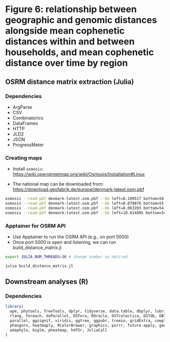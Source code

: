 # Figure 6: relationship between geographic and genomic distances alongside mean cophenetic distances within and between households, and mean cophenetic distance over time by region

## OSRM distance matrix extraction (Julia)

### Dependencies

* ArgParse
* CSV
* Combinatorics
* DataFrames
* HTTP
* JLD2
* JSON
* ProgressMeter

### Creating maps

* Install ```osmosis```: <https://wiki.openstreetmap.org/wiki/Osmosis/Installation#Linux>

* The national map can be downloaded from: <https://download.geofabrik.de/europe/denmark-latest.osm.pbf>

```bash
osmosis --read-pbf denmark-latest.osm.pbf --bb left=8.189517 bottom=56.534547 right=11.225991 top=57.760255 --write-pdf nordjylland.osm.pbf
osmosis --read-pbf denmark-latest.osm.pbf --bb left=8.078876 bottom=55.644379 right=11.664191 top=56.843257 --write-pbf midtjylland.osm.pbf
osmosis --read-pbf denmark-latest.osm.pbf --bb left=8.063203 bottom=54.718281 right=10.995552 top=55.953250 --write-pbf syddanmark.osm.pbf
osmosis --read-pbf denmark-latest.osm.pbf --bb left=10.814805 bottom=54.544406 right=12.645516 top=56.017306 --write-pbf sjælland.osm.pbf
```

### Apptainer for OSRM API

* Use Apptainer to run the OSRM API (e.g., on port 5000)
* Once port 5000 is open and listening, we can run build_distance_matrix.jl

```bash
export JULIA_NUM_THREADS=16 # change number as desired

julia build_distance_matrix.jl
```

## Downstream analyses (R)

### Dependencies

```R
library(
  ape, phytools, TreeTools, dplyr, tidyverse, data.table, dbplyr, lubridate,
  rlang, foreach, doParallel, DSTora, ROracle, DSTcolectica, DSTdb, DBI,
  parallel, ggsignif, viridis, ggtree, ggpubr, treeio, gridExtra, cowplot, ggplotify,
  phangorn, heatmaply, RColorBrewer, graphics, purrr, future.apply, geosphere, patchwork, coefplot,
  adephylo, biglm, pheatmap, hdf5r, JuliaCall
)
```
